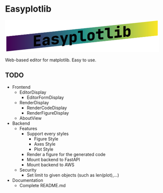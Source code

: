 # Easyplotlib

![Easyplotlib banner image](docs/easyplotlib-banner.png)

Web-based editor for matplotlib. Easy to use.

## TODO
* Frontend
    * EditorDisplay
        * EditorFormDisplay
    * RenderDisplay
        * RenderCodeDisplay
        * RenderFigureDisplay
    * AboutView
* Backend
    * Features
        * Support every styles
            * Figure Style
            * Axes Style
            * Plot Style
        * Render a figure for the generated code
        * Mount backend to FastAPI
        * Mount backend to AWS
    * Security
        * Set limit to given objects (such as len(plot),...)
* Documentation
    * Complete README.md
